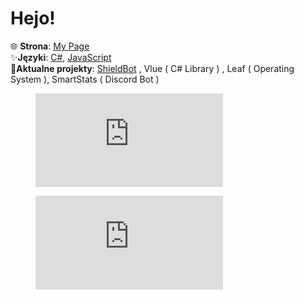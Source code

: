 <h1>Hejo!</h1>

🌐 **Strona**: [My Page](http://solindek-dev.ct8.pl) <br>
✨**Języki**: [C#](https://pl.wikipedia.org/wiki/C_Sharp), [JavaScript](https://pl.wikipedia.org/wiki/JavaScript) <br>
🎈**Aktualne projekty**: [ShieldBot](https://shieldbot.gq) , Vlue ( C# Library ) , Leaf ( Operating System ), SmartStats ( Discord Bot ) <br>

<figure><embed src="https://wakatime.com/share/@418b9796-c879-4295-8b96-b20570a5f28b/bbd5c7a7-91a2-45d9-bd60-9d52e88ba2bf.svg"></embed></figure>

<figure><embed src="https://wakatime.com/share/@418b9796-c879-4295-8b96-b20570a5f28b/e0515a1f-2d0b-406b-ba5e-2aa5f0c04df1.svg"></embed></figure>
